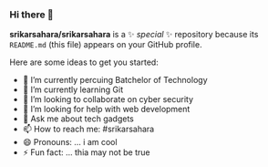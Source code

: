 ### Hi there 👋

**srikarsahara/srikarsahara** is a ✨ _special_ ✨ repository because its `README.md` (this file) appears on your GitHub profile.

Here are some ideas to get you started:

- 🔭 I’m currently percuing Batchelor of Technology
- 🌱 I’m currently learning Git 
- 👯 I’m looking to collaborate on cyber security
- 🤔 I’m looking for help with web development
- 💬 Ask me about tech gadgets
- 📫 How to reach me: #srikarsahara
- 😄 Pronouns: ... i am cool
- ⚡ Fun fact: ... thia may not be true

